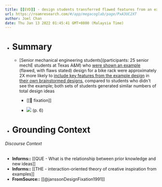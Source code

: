 ```yaml
---
title: [[EVD]] - design students transferred flawed features from an example even though the flaws were described as negative - [[@janssonDesignFixation1991]]
url: https://roamresearch.com/#/app/megacoglab/page/PxA3UC2XT
author: Joel Chan
date: Thu Jan 13 2022 01:45:41 GMT+0800 (Malaysia Time)
---
```


- # Summary

    - [Senior mechanical engineering students](participants: 25 senior mechE students at Texas A&M) who [were shown an example](((wifdfiVqs))) (flawed, with flaws stated) design for a bike rack were approximately 2X more likely to [include key features from the example design](((EhzLUIP8e))) in [their own brainstormed designs](((I6nlnuhu7))), compared to students who didn't see the example; both sets of students generated similar numbers of total design ideas

        - [[🧱 fixation]]

        - ![](https://firebasestorage.googleapis.com/v0/b/firescript-577a2.appspot.com/o/imgs%2Fapp%2Fmegacoglab%2Fig7HMHc2xT.png?alt=media&token=48078682-0293-49ed-9654-8dfec3f65f94) (p. 6)
- # Grounding Context

###### Discourse Context

- **Informs::** [[QUE - What is the relationship between prior knowledge and new ideas]]
- **Informs::** [[THE - interaction-oriented theory of creative inspiration from examples]]
- **FromSource::** [[@janssonDesignFixation1991]]
